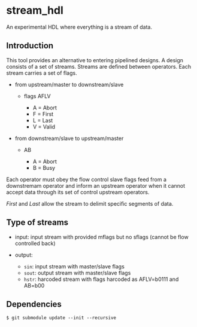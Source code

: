 # stream_hdl
An experimental HDL where everything is a stream of data.


## Introduction

This tool provides an alternative to entering pipelined designs. A design consists of a set of streams. Streams are defined between operators.  Each stream carries a set of flags.

* from upstream/master to downstream/slave

  * flags AFLV

     * A = Abort
     * F = First
     * L = Last
     * V = Valid

* from downstream/slave to upstream/master 

  * AB

    * A = Abort
    * B = Busy

Each operator must obey the flow control slave flags  feed from a downstremam operator
and inform an upstream operator when it cannot accept data through its set of 
control upstream operators.

*First* and *Last* allow the stream to delimit specific segments of data.

## Type of streams

   * input: input stream with provided mflags but no sflags (cannot be flow controlled back)
   * output: 

     * `sin`: input stream with master/slave flags
     * `sout`: output stream with master/slave flags
     * `hstr`: harcoded stream with flags harcoded as AFLV=b0111 and AB=b00


## Dependencies

    $ git submodule update --init --recursive
